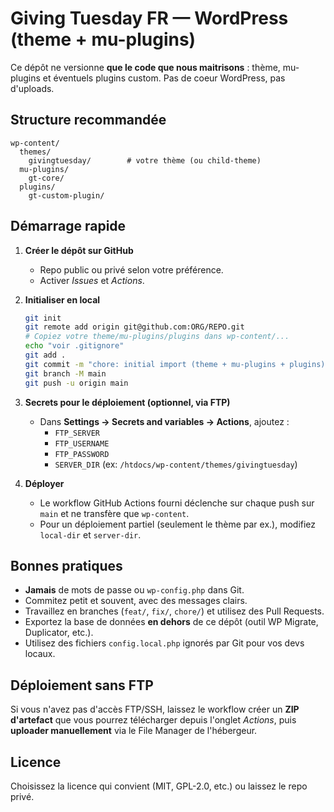 # Giving Tuesday FR — WordPress (theme + mu-plugins)

Ce dépôt ne versionne **que le code que nous maitrisons** : thème, mu-plugins et éventuels plugins custom. Pas de coeur WordPress, pas d'uploads.

## Structure recommandée

```
wp-content/
  themes/
    givingtuesday/        # votre thème (ou child-theme)
  mu-plugins/
    gt-core/
  plugins/
    gt-custom-plugin/
```

## Démarrage rapide

1. **Créer le dépôt sur GitHub**
   - Repo public ou privé selon votre préférence.
   - Activer *Issues* et *Actions*.

2. **Initialiser en local**
   ```bash
   git init
   git remote add origin git@github.com:ORG/REPO.git
   # Copiez votre theme/mu-plugins/plugins dans wp-content/...
   echo "voir .gitignore" 
   git add .
   git commit -m "chore: initial import (theme + mu-plugins + plugins)"
   git branch -M main
   git push -u origin main
   ```

3. **Secrets pour le déploiement (optionnel, via FTP)**
   - Dans **Settings → Secrets and variables → Actions**, ajoutez :
     - `FTP_SERVER`
     - `FTP_USERNAME`
     - `FTP_PASSWORD`
     - `SERVER_DIR` (ex: `/htdocs/wp-content/themes/givingtuesday`)

4. **Déployer**
   - Le workflow GitHub Actions fourni déclenche sur chaque push sur `main` et ne transfère que `wp-content`.
   - Pour un déploiement partiel (seulement le thème par ex.), modifiez `local-dir` et `server-dir`.

## Bonnes pratiques

- **Jamais** de mots de passe ou `wp-config.php` dans Git.
- Commitez petit et souvent, avec des messages clairs.
- Travaillez en branches (`feat/`, `fix/`, `chore/`) et utilisez des Pull Requests.
- Exportez la base de données **en dehors** de ce dépôt (outil WP Migrate, Duplicator, etc.).
- Utilisez des fichiers `config.local.php` ignorés par Git pour vos devs locaux.

## Déploiement sans FTP

Si vous n'avez pas d'accès FTP/SSH, laissez le workflow créer un **ZIP d'artefact** que vous pourrez télécharger depuis l'onglet *Actions*, puis **uploader manuellement** via le File Manager de l'hébergeur.

## Licence

Choisissez la licence qui convient (MIT, GPL-2.0, etc.) ou laissez le repo privé.
